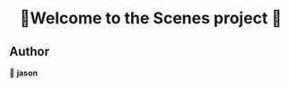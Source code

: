<h1 align=center>👋Welcome to the Scenes project 👋</h1>
<p align=center>


## Author

👤 **jason**

##

</p>
